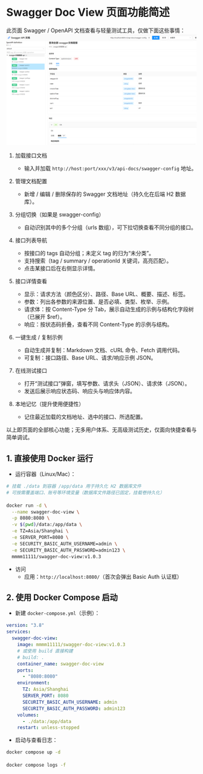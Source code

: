 # Swagger Doc View 页面功能简述

此页面 Swagger / OpenAPI 文档查看与轻量测试工具，仅做下面这些事情：
![img.png](img.png)
1. 加载接口文档
   - 输入并加载 `http://host:port/xxx/v3/api-docs/swagger-config` 地址。

2. 管理文档配置
   - 新增 / 编辑 / 删除保存的 Swagger 文档地址（持久化在后端 H2 数据库）。

3. 分组切换（如果是 swagger-config）
   - 自动识别其中的多个分组（urls 数组），可下拉切换查看不同分组的接口。

4. 接口列表导航
   - 按接口的 tags 自动分组；未定义 tag 的归为“未分类”。
   - 支持搜索（tag / summary / operationId 关键词，高亮匹配）。
   - 点击某接口后在右侧显示详情。

5. 接口详情查看
   - 显示：请求方法（颜色区分）、路径、Base URL、概要、描述、标签。
   - 参数：列出各参数的来源位置、是否必填、类型、枚举、示例。
   - 请求体：按 Content-Type 分 Tab，展示自动生成的示例与结构化字段树（已展开 $ref）。
   - 响应：按状态码折叠，查看不同 Content-Type 的示例与结构。

6. 一键生成 / 复制示例
   - 自动生成并复制：Markdown 文档、cURL 命令、Fetch 调用代码。
   - 可复制：接口路径、Base URL、请求/响应示例 JSON。

7. 在线测试接口
   - 打开“测试接口”弹窗，填写参数、请求头（JSON）、请求体（JSON）。
   - 发送后展示响应状态码、响应头与响应体内容。

8. 本地记忆（提升使用便捷性）
   - 记住最近加载的文档地址、选中的接口、所选配置。

以上即页面的全部核心功能；无多用户体系、无高级测试历史，仅面向快捷查看与简单调试。

## 1. 直接使用 Docker 运行
- 运行容器（Linux/Mac）：

```bash
# 挂载 ./data 到容器 /app/data 用于持久化 H2 数据库文件
# 可按需覆盖端口、账号等环境变量（数据库文件路径已固定，挂载卷持久化）

docker run -d \
  --name swagger-doc-view \
  -p 8080:8080 \
  -v $(pwd)/data:/app/data \
  -e TZ=Asia/Shanghai \
  -e SERVER_PORT=8080 \
  -e SECURITY_BASIC_AUTH_USERNAME=admin \
  -e SECURITY_BASIC_AUTH_PASSWORD=admin123 \
  mmmm11111/swagger-doc-view:v1.0.3
```

- 访问
    - 应用：`http://localhost:8080/`（首次会弹出 Basic Auth 认证框）

## 2. 使用 Docker Compose 启动

- 新建 `docker-compose.yml`（示例）：

```yaml
version: "3.8"
services:
  swagger-doc-view:
    image: mmmm11111/swagger-doc-view:v1.0.3
    # 或使用 build 直接构建
    # build: .
    container_name: swagger-doc-view
    ports:
      - "8080:8080"
    environment:
      TZ: Asia/Shanghai
      SERVER_PORT: 8080
      SECURITY_BASIC_AUTH_USERNAME: admin
      SECURITY_BASIC_AUTH_PASSWORD: admin123
    volumes:
      - ./data:/app/data
    restart: unless-stopped
```

- 启动与查看日志：

```bash
docker compose up -d

docker compose logs -f
```

